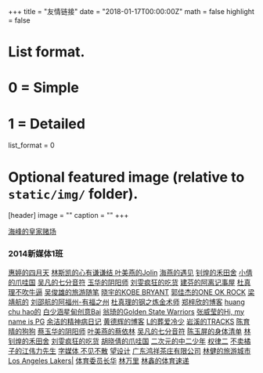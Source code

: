 +++
title = "友情链接"
date = "2018-01-17T00:00:00Z"
math = false
highlight = false

# List format.
#   0 = Simple
#   1 = Detailed
list_format = 0

# Optional featured image (relative to `static/img/` folder).
[header]
image = ""
caption = ""
+++


<a href="http://diaosiitman.com/">海峰的皇家赌场</a>

<h3>2014新媒体1班</h3>
<a href="https://hunghuiting.github.io/">惠婷的四月天</a>
<a href="https://sky-smart.github.io/"> 林斯凯的心有谦谦结 </a>
<a href="https://kattymy.github.io/">叶美燕的Jolin</a>
<a href="https://chyccc.github.io/">海燕的遇见</a>
<a href="https://linzhaohuang.github.io/">钊煌的禾田舍</a>
<a href="https://huxiaoqian666.github.io/">小倩的爪哇国</a>
<a href="https://vanvivian.github.io/">吴凡的七分音符</a>
<a href="https://cccyyyhhh.github.io/">玉华的阴阳师</a>
<a href="https://wlliuwen.github.io/">刘雯疯狂的吃货</a>
<a href="http://yjf.diaosiitman.com/">建芬的阿离记事屋</a>
<a href="https://15980847128.github.io/">杜真理不吹牛逼</a>
<a href="https://blackbbear.github.io/">吴俊雄的旅游随笔</a>
<a href="http://pxy.wanjiabuluo.top">晓宇的KOBE BRYANT</a>
<a href="https://gjj.wanjiabuluo.top">郭佳杰的ONE OK ROCK</a>
<a href="https://lvory0325.github.io">梁靖航的</a>
<a href="https://shaohangliu.github.io/">刘邵航的阿福州-有福之州</a>
<a href="https://lishuai95.github.io/">杜真理的钢之炼金术师</a>
<a href="https://yinghuaxixue.github.io/">郑梓欣的博客</a>
<a href="https://bigpotato7.github.io/">huang chu hao的</a>
<a href="https://bai.47wengqi.top">白少涵星甸创意Bai</a>
<a href="http://www.47wengqi.top">翁琦的Golden State Warriors</a>
<a href="http://hpw.wanjiabuluo.top">张威莹的Hi, my name is PG</a>
<a href="http://shenjingbingderichangshenghuo.top/">余洁的精神病日记</a>
<a href="https://2016Peter.github.io">黄德辉的博客</a>
<a href="http://lx.47wengqi.top">L的葬爱冷少</a>
<a href="https://wap.wanjiabuluo.top">岩溪的TRACKS</a>
<a href="https://sunny1835922.github.io/">陈育晴的狗狗</a>
<a href="https://cccyyyhhh.github.io/">蔡玉华的阴阳师</a>
<a href="https://kattymy.github.io">叶美燕的蔡依林</a>
<a href="https://vanvivian.github.io/">吴凡的七分音符</a>
<a href="https://yvping.github.io/">陈玉屏的身体清单</a>
<a href="https://linzhaohuang.github.io/">林钊煌的禾田舍</a>
<a href="https://wlliuwen.github.io/">刘雯疯狂的吃货</a>
<a href="https://huxiaoqian666.github.io/">胡晓倩的爪哇国</a>
<a href="http://web.wanjiabuluo.top/">二次元的中二少年</a>
<a href="https://sherry-niajxhvpvp.now.sh/">权律二</a>
<a href="https://www.wanjiabuluo.top">不卖橘子的江伟力先生</a>
<a href="http://www.bujianbusan.top">字媒体 不见不散</a>
<a href="https://idurain.github.io">望设计</a>
<a href="http://www.zhuzhunvhaiyangyiyi.top">广东鸿祥茶庄有限公司</a>
<a href="http://lin.47wengqi.top">林健的旅游城市</a>
<a href="http://ywj.wanjiabuluo.top">Los Angeles Lakers|</a>
<a href="http://linwli.gtihub.io/">体育委员长华</a>
<a href="https://58zch.github.io/">林万里</a>
<a href="https://gyh666.github.io/">林鑫的体育速递</a>
